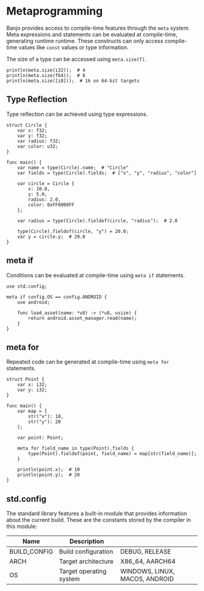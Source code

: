 # Metaprogramming

Banjo provides access to compile-time features through the ``meta`` system.
Meta expressions and statements can be evaluated at compile-time, generating runtime runtime.
These constructs can only access compile-time values like ``const`` values or type information.

The size of a type can be accessed using ``meta.size(T)``.
    
```banjo
println(meta.size(i32));  # 4
println(meta.size(f64));  # 8
println(meta.size([i8]));  # 16 on 64-bit targets
```

## Type Reflection

Type reflection can be achieved using type expressions.

```banjo
struct Circle {
    var x: f32;
    var y: f32;
    var radius: f32;
    var color: u32;
}

func main() {
    var name = type(Circle).name;  # "Circle"
    var fields = type(Circle).fields;  # ["x", "y", "radius", "color"]

    var circle = Circle {
        x: 10.0,
        y: 5.0,
        radius: 2.0,
        color: 0xFF0000FF
    };
    
    var radius = type(Circle).fieldof(circle, "radius");  # 2.0
    
    type(Circle).fieldof(circle, "y") = 20.0;
    var y = circle.y;  # 20.0
}
```

## meta if

Conditions can be evaluated at compile-time using ``meta if`` statements.

```banjo
use std.config;

meta if config.OS == config.ANDROID {
    use android;

    func load_asset(name: *u8) -> (*u8, usize) {
        return android.asset_manager.read(name);
    }
}
```

## meta for

Repeated code can be generated at compile-time using ``meta for`` statements.

```banjo
struct Point {
    var x: i32;
    var y: i32;
}

func main() {
    var map = [
        str("x"): 10,
        str("y"): 20
    ];
    
    var point: Point;
    
    meta for field_name in type(Point).fields {
        type(Point).fieldof(point, field_name) = map[str(field_name)];
    }
    
    println(point.x);  # 10
    println(point.y);  # 20
}
```

## std.config

The standard library features a built-in module that provides information about the current build.
These are the constants stored by the compiler in this module:

| Name         | Description             |                                |
|--------------|-------------------------|--------------------------------|
| BUILD_CONFIG | Build configuration     | DEBUG, RELEASE                 |
| ARCH         | Target architecture     | X86_64, AARCH64                |
| OS           | Target operating system | WINDOWS, LINUX, MACOS, ANDROID |

